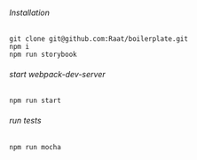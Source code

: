 
###### Installation
```
git clone git@github.com:Raat/boilerplate.git
npm i
npm run storybook
```

###### start webpack-dev-server
```
npm run start
```

###### run tests
```
npm run mocha
```
